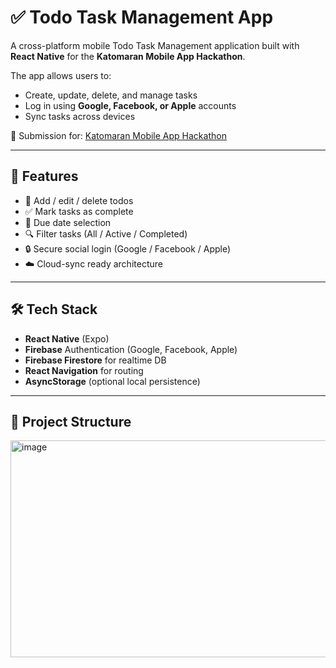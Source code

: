 # ✅ Todo Task Management App

A cross-platform mobile Todo Task Management application built with **React Native** for the **Katomaran Mobile App Hackathon**.

The app allows users to:
- Create, update, delete, and manage tasks
- Log in using **Google, Facebook, or Apple** accounts
- Sync tasks across devices

📅 Submission for: [Katomaran Mobile App Hackathon](https://www.katomaran.com)

---

## 📱 Features

- 🧾 Add / edit / delete todos
- ✅ Mark tasks as complete
- 📆 Due date selection
- 🔍 Filter tasks (All / Active / Completed)
- 🔒 Secure social login (Google / Facebook / Apple)
- ☁️ Cloud-sync ready architecture

---

## 🛠️ Tech Stack

- **React Native** (Expo)
- **Firebase** Authentication (Google, Facebook, Apple)
- **Firebase Firestore** for realtime DB
- **React Navigation** for routing
- **AsyncStorage** (optional local persistence)

---

## 📂 Project Structure


<img width="525" height="347" alt="image" src="https://github.com/user-attachments/assets/a4bf4480-4b01-4d61-a2a6-44051ce50f5d" />


